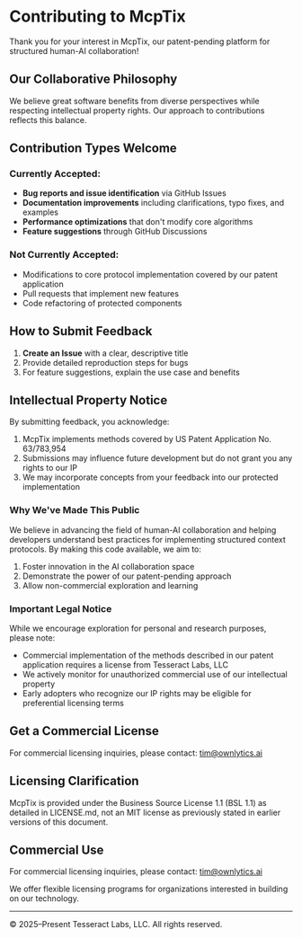 # Contributing to McpTix

Thank you for your interest in McpTix, our patent-pending platform for structured human-AI collaboration!

## Our Collaborative Philosophy

We believe great software benefits from diverse perspectives while respecting intellectual property rights. Our approach to contributions reflects this balance.

## Contribution Types Welcome

### Currently Accepted:

- **Bug reports and issue identification** via GitHub Issues
- **Documentation improvements** including clarifications, typo fixes, and examples
- **Performance optimizations** that don't modify core algorithms
- **Feature suggestions** through GitHub Discussions

### Not Currently Accepted:

- Modifications to core protocol implementation covered by our patent application
- Pull requests that implement new features
- Code refactoring of protected components

## How to Submit Feedback

1. **Create an Issue** with a clear, descriptive title
2. Provide detailed reproduction steps for bugs
3. For feature suggestions, explain the use case and benefits

## Intellectual Property Notice

By submitting feedback, you acknowledge:

1. McpTix implements methods covered by US Patent Application No. 63/783,954
2. Submissions may influence future development but do not grant you any rights to our IP
3. We may incorporate concepts from your feedback into our protected implementation

### Why We've Made This Public

We believe in advancing the field of human-AI collaboration and helping developers understand best practices for implementing structured context protocols. By making this code available, we aim to:

1. Foster innovation in the AI collaboration space
2. Demonstrate the power of our patent-pending approach
3. Allow non-commercial exploration and learning

### Important Legal Notice

While we encourage exploration for personal and research purposes, please note:

- Commercial implementation of the methods described in our patent application requires a license from Tesseract Labs, LLC
- We actively monitor for unauthorized commercial use of our intellectual property
- Early adopters who recognize our IP rights may be eligible for preferential licensing terms

## Get a Commercial License

For commercial licensing inquiries, please contact: tim@ownlytics.ai

## Licensing Clarification

McpTix is provided under the Business Source License 1.1 (BSL 1.1) as detailed in LICENSE.md, not an MIT license as previously stated in earlier versions of this document.

## Commercial Use

For commercial licensing inquiries, please contact: tim@ownlytics.ai

We offer flexible licensing programs for organizations interested in building on our technology.

---

© 2025–Present Tesseract Labs, LLC. All rights reserved.
